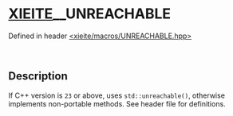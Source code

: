 # [XIEITE](../macros.md)\_\_UNREACHABLE
Defined in header [<xieite/macros/UNREACHABLE.hpp>](../../include/xieite/macros/UNREACHABLE.hpp)

&nbsp;

## Description
If C++ version is `23` or above, uses `std::unreachable()`, otherwise implements non-portable methods. See header file for definitions.
